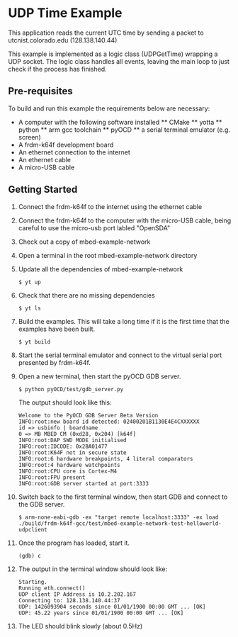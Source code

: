 # UDP Time Example
This application reads the current UTC time by sending a packet to utcnist.colorado.edu (128.138.140.44)

This example is implemented as a logic class (UDPGetTime) wrapping a UDP socket. The logic class handles all events, leaving the main loop to just check if the process has finished.

## Pre-requisites
To build and run this example the requirements below are necessary:
* A computer with the following software installed
** CMake
** yotta
** python
** arm gcc toolchain
** pyOCD
** a serial terminal emulator (e.g. screen)
* A frdm-k64f development board
* An ethernet connection to the internet
* An ethernet cable
* A micro-USB cable

## Getting Started
1. Connect the frdm-k64f to the internet using the ethernet cable
2. Connect the frdm-k64f to the computer with the micro-USB cable, being careful to use the micro-usb port labled "OpenSDA"
3. Check out a copy of mbed-example-network
4. Open a terminal in the root mbed-example-network directory
5. Update all the dependencies of mbed-example-network

    ```
    $ yt up
    ```
    
6. Check that there are no missing dependencies

    ```
    $ yt ls
    ```
    
7. Build the examples. This will take a long time if it is the first time that the examples have been built.

    ```
    $ yt build
    ```
    
8. Start the serial terminal emulator and connect to the virtual serial port presented by frdm-k64f.
9. Open a new terminal, then start the pyOCD GDB server.

    ```
    $ python pyOCD/test/gdb_server.py
    ```
    
    The output should look like this:
    
    ```
    Welcome to the PyOCD GDB Server Beta Version 
    INFO:root:new board id detected: 02400201B1130E4E4CXXXXXX
    id => usbinfo | boardname
    0 => MB MBED CM (0xd28, 0x204) [k64f]
    INFO:root:DAP SWD MODE initialised
    INFO:root:IDCODE: 0x2BA01477
    INFO:root:K64F not in secure state
    INFO:root:6 hardware breakpoints, 4 literal comparators
    INFO:root:4 hardware watchpoints
    INFO:root:CPU core is Cortex-M4
    INFO:root:FPU present
    INFO:root:GDB server started at port:3333
    ```
    
10. Switch back to the first terminal window, then start GDB and connect to the GDB server.

    ```
    $ arm-none-eabi-gdb -ex "target remote localhost:3333" -ex load ./build/frdm-k64f-gcc/test/mbed-example-network-test-helloworld-udpclient
    ```
    
11. Once the program has loaded, start it.

    ```
    (gdb) c
    ```
    
12. The output in the terminal window should look like:

    ```
    Starting.
    Running eth.connect()
    UDP client IP Address is 10.2.202.167
    Connecting to: 128.138.140.44:37
    UDP: 1426093904 seconds since 01/01/1900 00:00 GMT ... [OK]
    UDP: 45.22 years since 01/01/1900 00:00 GMT ... [OK]
    ```
    
13. The LED should blink slowly (about 0.5Hz)
